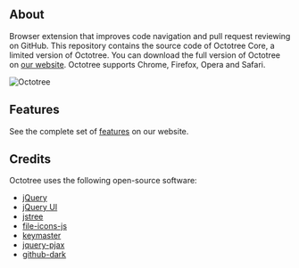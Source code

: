 ## About

Browser extension that improves code navigation and pull request reviewing on GitHub. This repository contains the source code of Octotree Core, a limited version of Octotree. You can download the full version of Octotree on [our website](https://www.octotree.io). Octotree supports Chrome, Firefox, Opera and Safari.

![Octotree](docs/demo.gif)

## Features

See the complete set of [features](https://www.octotree.io/features) on our website.

## Credits

Octotree uses the following open-source software:

- [jQuery](https://github.com/jquery/jquery)
- [jQuery UI](https://github.com/jquery/jquery-ui)
- [jstree](https://github.com/vakata/jstree)
- [file-icons-js](https://github.com/websemantics/file-icons-js)
- [keymaster](https://github.com/madrobby/keymaster)
- [jquery-pjax](https://github.com/defunkt/jquery-pjax)
- [github-dark](https://github.com/StylishThemes/GitHub-Dark)
